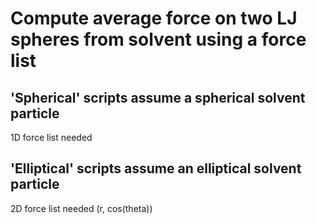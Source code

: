 # Compute average force on two LJ spheres from solvent using a force list

## 'Spherical' scripts assume a spherical solvent particle

1D force list needed

## 'Elliptical' scripts assume an elliptical solvent particle

2D force list needed (r, cos(theta))

